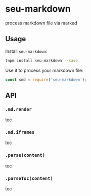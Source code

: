 # seu-markdown

process markdown file via marked

## Usage

Install `seu-markdown`:

```bash
tnpm install seu-markdown --save
```

Use it to process your markdown file:

```javascript
const smd = require('seu-markdown');
```


## API

### `.md.render`

toc

### `.md.iframes`

toc

### `.parse(content)`

toc

### `.parseToc(content)`

toc
